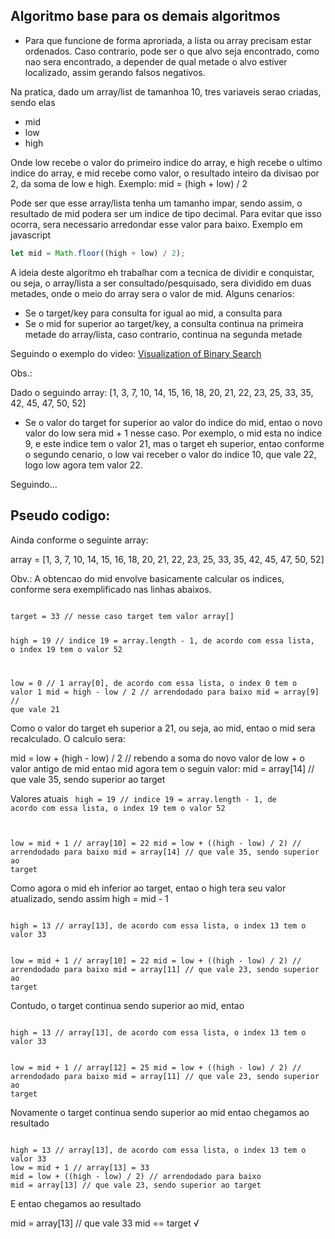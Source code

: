 ## Algoritmo base para os demais algoritmos

- Para que funcione de forma aproriada, a lista ou array precisam estar ordenados. Caso contrario, pode ser o que alvo seja encontrado, como nao sera encontrado, a depender de qual metade o alvo estiver localizado, assim gerando falsos negativos.

Na pratica, dado um array/list de tamanhoa 10, tres variaveis serao criadas, sendo elas

- mid
- low
- high

Onde low recebe o valor do primeiro indice do array, e high recebe o ultimo indice do array, e mid recebe como valor, o resultado inteiro da divisao por 2, da soma de low e high. Exemplo:
mid = (high + low) / 2

Pode ser que esse array/lista tenha um tamanho impar, sendo assim, o resultado de mid podera ser um indice de tipo decimal. Para evitar que isso ocorra, sera necessario arredondar esse valor para baixo. Exemplo em javascript

```js
let mid = Math.floor((high + low) / 2);
```

A ideia deste algoritmo eh trabalhar com a tecnica de dividir e conquistar, ou seja, o array/lista a ser consultado/pesquisado, sera dividido em duas metades, onde o meio do array sera o valor de mid. Alguns cenarios:

- Se o target/key para consulta for igual ao mid, a consulta para
- Se o mid for superior ao target/key, a consulta continua na primeira metade do array/lista, caso contrario, continua na segunda metade

Seguindo o exemplo do video: <a href=" https://www.youtube.com/watch?v=E6IOrZUpvSE">Visualization of Binary Search</a>

Obs.:

Dado o seguindo array:
[1, 3, 7, 10, 14, 15, 16, 18, 20, 21, 22, 23, 25, 33, 35, 42, 45, 47, 50, 52]

- Se o valor do target for superior ao valor do indice do mid, entao o novo valor do low sera mid + 1 nesse caso. Por exemplo, o mid esta no indice 9, e este indice tem o valor 21, mas o target eh superior, entao conforme o segundo cenario, o low vai receber o valor do indice 10, que vale 22, logo low agora tem valor 22.

Seguindo...

## Pseudo codigo:

Ainda conforme o seguinte array:

array = [1, 3, 7, 10, 14, 15, 16, 18, 20, 21, 22, 23, 25, 33, 35, 42, 45, 47, 50, 52]

Obv.: A obtencao do mid envolve basicamente calcular os indices, conforme sera exemplificado nas linhas abaixos.

<code>
target = 33 // nesse caso target tem valor array[]

high = 19 // indice 19 = array.length - 1, de acordo com essa lista, o index 19 tem o valor 52

low = 0 // 1 array[0], de acordo com essa lista, o index 0 tem o valor 1
mid = high - low / 2 // arrendodado para baixo
mid = array[9] // que vale 21
</code>

Como o valor do target eh superior a 21, ou seja, ao mid, entao o mid sera recalculado. O calculo sera:

mid = low + (high - low) / 2 // rebendo a soma do novo valor de low + o valor antigo de mid
entao mid agora tem o seguin valor: mid = array[14] // que vale 35, sendo superior ao target

Valores atuais
<code>
high = 19 // indice 19 = array.length - 1, de acordo com essa lista, o index 19 tem o valor 52

low = mid + 1 // array[10] = 22
mid = low + ((high - low) / 2) // arrendodado para baixo
mid = array[14] // que vale 35, sendo superior ao target
</code>

Como agora o mid eh inferior ao target, entao o high tera seu valor atualizado, sendo assim high = mid - 1

<code>
high = 13 // array[13], de acordo com essa lista, o index 13 tem o valor 33

low = mid + 1 // array[10] = 22
mid = low + ((high - low) / 2) // arrendodado para baixo
mid = array[11] // que vale 23, sendo superior ao target
</code>

Contudo, o target continua sendo superior ao mid, entao

<code>
high = 13 // array[13], de acordo com essa lista, o index 13 tem o valor 33

low = mid + 1 // array[12] = 25
mid = low + ((high - low) / 2) // arrendodado para baixo
mid = array[11] // que vale 23, sendo superior ao target
</code>

Novamente o target continua sendo superior ao mid entao chegamos ao resultado

<code>
high = 13 // array[13], de acordo com essa lista, o index 13 tem o valor 33
low = mid + 1 // array[13] = 33
mid = low + ((high - low) / 2) // arrendodado para baixo
mid = array[13] // que vale 23, sendo superior ao target
</code>

E entao chegamos ao resultado

mid = array[13] // que vale 33
mid == target √
